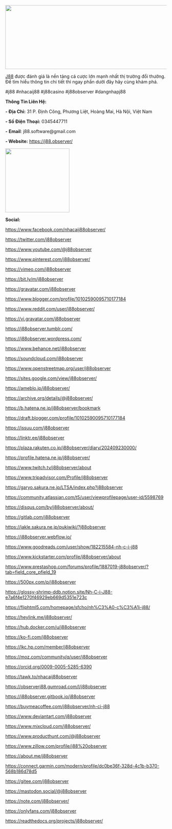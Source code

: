 <p><img src="https://pbs.twimg.com/profile_banners/1838039816988217347/1727058054/1500x500" alt="" width="600" height="200" /></p>
<p><u><a href="https://j88.observer/">J88</a></u> được đ&aacute;nh gi&aacute; l&agrave; nền tảng c&aacute; cược lớn mạnh nhất thị trường đổi thưởng. Để t&igrave;m hiểu th&ocirc;ng tin chi tiết th&igrave; ngay phần dưới đ&acirc;y h&atilde;y c&ugrave;ng kh&aacute;m ph&aacute;.</p>
<p>#j88 #nhacaij88 #j88casino #j88observer #dangnhapj88</p>
<p><strong>Th&ocirc;ng Tin Li&ecirc;n Hệ:&nbsp;</strong></p>
<p><strong>- Địa Chỉ:</strong> 31 P. Định C&ocirc;ng, Phương Liệt, Ho&agrave;ng Mai, H&agrave; Nội, Việt Nam</p>
<p><strong>- Số Điện Thoại:</strong> 0345447711</p>
<p><strong>-</strong> <strong>Email</strong>: j88.software@gmail.com</p>
<p><strong>- Website:</strong> <u><a href="https://j88.observer/">https://j88.observer/</a></u></p>
<p><u><img src="https://pbs.twimg.com/profile_images/1838039958977949697/K86vImWR_400x400.jpg" alt="" width="200" height="200" /></u></p>
<p><strong>Social:</strong></p>
<p><a href="https://www.facebook.com/nhacaij88observer/">https://www.facebook.com/nhacaij88observer/</a></p>
<p><a href="https://twitter.com/j88observer">https://twitter.com/j88observer</a></p>
<p><a href="https://www.youtube.com/@j88observer">https://www.youtube.com/@j88observer</a></p>
<p><a href="https://www.pinterest.com/j88observer/">https://www.pinterest.com/j88observer/</a></p>
<p><a href="https://vimeo.com/j88observer">https://vimeo.com/j88observer</a></p>
<p><a href="https://bit.ly/m/j88observer">https://bit.ly/m/j88observer</a></p>
<p><a href="https://gravatar.com/j88observer">https://gravatar.com/j88observer</a></p>
<p><a href="https://www.blogger.com/profile/10102590095710177184">https://www.blogger.com/profile/10102590095710177184</a></p>
<p><a href="https://www.reddit.com/user/j88observer/">https://www.reddit.com/user/j88observer/</a></p>
<p><a href="https://vi.gravatar.com/j88observer">https://vi.gravatar.com/j88observer</a></p>
<p><a href="https://j88observer.tumblr.com/">https://j88observer.tumblr.com/</a></p>
<p><a href="https://j88observer.wordpress.com/">https://j88observer.wordpress.com/</a></p>
<p><a href="https://www.behance.net/j88observer">https://www.behance.net/j88observer</a></p>
<p><a href="https://soundcloud.com/j88observer">https://soundcloud.com/j88observer</a></p>
<p><a href="https://www.openstreetmap.org/user/j88observer">https://www.openstreetmap.org/user/j88observer</a></p>
<p><a href="https://sites.google.com/view/j88observer/">https://sites.google.com/view/j88observer/</a></p>
<p><a href="https://ameblo.jp/j88observer/">https://ameblo.jp/j88observer/</a></p>
<p><a href="https://archive.org/details/@j88observer/">https://archive.org/details/@j88observer/</a></p>
<p><a href="https://b.hatena.ne.jp/j88observer/bookmark">https://b.hatena.ne.jp/j88observer/bookmark</a></p>
<p><a href="https://draft.blogger.com/profile/10102590095710177184">https://draft.blogger.com/profile/10102590095710177184</a></p>
<p><a href="https://issuu.com/j88observer">https://issuu.com/j88observer</a></p>
<p><a href="https://linktr.ee/j88observer">https://linktr.ee/j88observer</a></p>
<p><a href="https://plaza.rakuten.co.jp/j88observer/diary/202409230000/">https://plaza.rakuten.co.jp/j88observer/diary/202409230000/</a></p>
<p><a href="https://profile.hatena.ne.jp/j88observer/">https://profile.hatena.ne.jp/j88observer/</a></p>
<p><a href="https://www.twitch.tv/j88observer/about">https://www.twitch.tv/j88observer/about</a></p>
<p><a href="https://www.tripadvisor.com/Profile/j88observer">https://www.tripadvisor.com/Profile/j88observer</a></p>
<p><a href="https://garyo.sakura.ne.jp/LTSA/index.php?j88observer">https://garyo.sakura.ne.jp/LTSA/index.php?j88observer</a></p>
<p><a href="https://community.atlassian.com/t5/user/viewprofilepage/user-id/5598769">https://community.atlassian.com/t5/user/viewprofilepage/user-id/5598769</a></p>
<p><a href="https://disqus.com/by/j88observer/about/">https://disqus.com/by/j88observer/about/</a></p>
<p><a href="https://gitlab.com/j88observer">https://gitlab.com/j88observer</a></p>
<p><a href="https://jakle.sakura.ne.jp/pukiwiki/?j88observer">https://jakle.sakura.ne.jp/pukiwiki/?j88observer</a></p>
<p><a href="https://j88observer.webflow.io/">https://j88observer.webflow.io/</a></p>
<p><a href="https://www.goodreads.com/user/show/182215584-nh-c-i-j88">https://www.goodreads.com/user/show/182215584-nh-c-i-j88</a></p>
<p><a href="https://www.kickstarter.com/profile/j88observer/about">https://www.kickstarter.com/profile/j88observer/about</a></p>
<p><a href="https://www.prestashop.com/forums/profile/1887019-j88observer/?tab=field_core_pfield_19">https://www.prestashop.com/forums/profile/1887019-j88observer/?tab=field_core_pfield_19</a></p>
<p><a href="https://500px.com/p/j88observer">https://500px.com/p/j88observer</a></p>
<p><a href="https://glossy-shrimp-ddb.notion.site/Nh-C-i-J88-e7a6f4e1270f46929eb669d5351e723c">https://glossy-shrimp-ddb.notion.site/Nh-C-i-J88-e7a6f4e1270f46929eb669d5351e723c</a></p>
<p><a href="https://fliphtml5.com/homepage/sfcho/nh%C3%A0-c%C3%A1i-j88/">https://fliphtml5.com/homepage/sfcho/nh%C3%A0-c%C3%A1i-j88/</a></p>
<p><a href="https://heylink.me/j88observer/">https://heylink.me/j88observer/</a></p>
<p><a href="https://hub.docker.com/u/j88observer">https://hub.docker.com/u/j88observer</a></p>
<p><a href="https://ko-fi.com/j88observer">https://ko-fi.com/j88observer</a></p>
<p><a href="https://lkc.hp.com/member/j88observer">https://lkc.hp.com/member/j88observer</a></p>
<p><a href="https://moz.com/community/q/user/j88observer">https://moz.com/community/q/user/j88observer</a></p>
<p><a href="https://orcid.org/0009-0005-5285-6390">https://orcid.org/0009-0005-5285-6390</a></p>
<p><a href="https://tawk.to/nhacaij88observer">https://tawk.to/nhacaij88observer</a></p>
<p><a href="https://observerj88.gumroad.com/l/j88observer">https://observerj88.gumroad.com/l/j88observer</a></p>
<p><a href="https://j88observer.gitbook.io/j88observer">https://j88observer.gitbook.io/j88observer</a></p>
<p><a href="https://buymeacoffee.com/j88observer/nh-ci-j88">https://buymeacoffee.com/j88observer/nh-ci-j88</a></p>
<p><a href="https://www.deviantart.com/j88observer">https://www.deviantart.com/j88observer</a></p>
<p><a href="https://www.mixcloud.com/j88observer/">https://www.mixcloud.com/j88observer/</a></p>
<p><a href="https://www.producthunt.com/@j88observer">https://www.producthunt.com/@j88observer</a></p>
<p><a href="https://www.zillow.com/profile/j88%20observer">https://www.zillow.com/profile/j88%20observer</a></p>
<p><a href="https://about.me/j88observer">https://about.me/j88observer</a></p>
<p><a href="https://connect.garmin.com/modern/profile/dc0be36f-328d-4c1b-b370-568b186d78d5">https://connect.garmin.com/modern/profile/dc0be36f-328d-4c1b-b370-568b186d78d5</a></p>
<p><a href="https://gitee.com/j88observer">https://gitee.com/j88observer</a></p>
<p><a href="https://mastodon.social/@j88observer">https://mastodon.social/@j88observer</a></p>
<p><a href="https://note.com/j88observer/">https://note.com/j88observer/</a></p>
<p><a href="https://onlyfans.com/j88observer">https://onlyfans.com/j88observer</a></p>
<p><a href="https://readthedocs.org/projects/j88observer/">https://readthedocs.org/projects/j88observer/</a></p>
<p style="text-align: center;">&nbsp;</p>